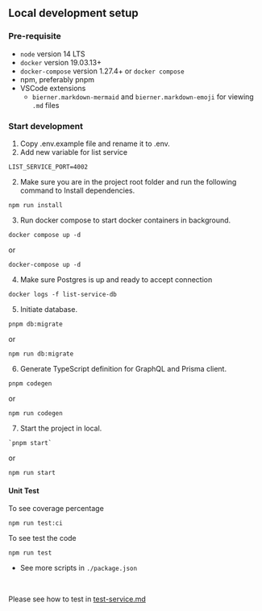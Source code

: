 ## Local development setup

### Pre-requisite

- `node` version 14 LTS
- `docker` version 19.03.13+
- `docker-compose` version 1.27.4+ or `docker compose` 
- npm, preferably pnpm
- VSCode extensions
  - `bierner.markdown-mermaid` and `bierner.markdown-emoji` for viewing `.md` files

### Start development

1. Copy .env.example file and rename it to .env.
2. Add new variable for list service 
  ```
  LIST_SERVICE_PORT=4002
  ```

2. Make sure you are in the project root folder and run the following command to Install dependencies.

  ```
  npm run install
  ```

3. Run docker compose to start docker containers in background.

  ```
  docker compose up -d
  ```
  or
  ```
  docker-compose up -d
  ```

4. Make sure Postgres is up and ready to accept connection

  ```
  docker logs -f list-service-db
  ```

5. Initiate database.

  ```
  pnpm db:migrate
  ```
  or
  ```
  npm run db:migrate
  ```
6. Generate TypeScript definition for GraphQL and Prisma client.

  ```
  pnpm codegen
  ```
  or
  ```
  npm run codegen
  ```

7. Start the project in local.
  ```
  `pnpm start` 
  ```
  or
  ```
  npm run start
  ```
#### Unit Test 

  To see coverage percentage
  ```
  npm run test:ci
  ```
  To see test the code
  ```
  npm run test
  ```

- See more scripts in `./package.json`

<br/>

Please see how to test in [test-service.md](./docs/test-service.md)